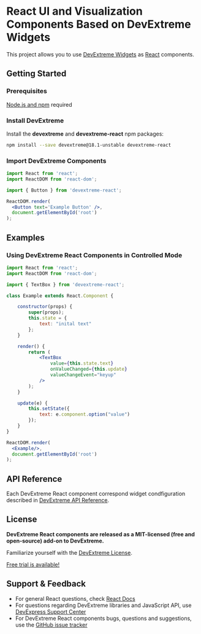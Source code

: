 # React UI and Visualization Components Based on DevExtreme Widgets #

This project allows you to use [DevExtreme Widgets](http://js.devexpress.com/Demos/WidgetsGallery/) as [React](https://reactjs.org) components.


## <a name="getting-started"></a>Getting Started ##

### <a name="prerequisites"></a>Prerequisites ###
[Node.js and npm](https://docs.npmjs.com/getting-started/installing-node) required

### <a name="installation"></a>Install DevExtreme ####

Install the **devextreme** and **devextreme-react** npm packages:

```sh
npm install --save devextreme@18.1-unstable devextreme-react
```
### Import DevExtreme Components  ####

```jsx
import React from 'react';
import ReactDOM from 'react-dom';

import { Button } from 'devextreme-react';

ReactDOM.render(
  <Button text='Example Button' />,
  document.getElementById('root')
);
```

## <a name="examples"></a>Examples ##

### Using DevExtreme React Components in Controlled  Mode
```jsx
import React from 'react';
import ReactDOM from 'react-dom';

import { TextBox } from 'devextreme-react';

class Example extends React.Component {

    constructor(props) {
        super(props);
        this.state = {
            text: "inital text"
        };
    }

    render() {
        return (
            <TextBox
                value={this.state.text}
                onValueChanged={this.update}
                valueChangeEvent="keyup"
            />
        );
    }

    update(e) {
        this.setState({
            text: e.component.option("value")
        });
    }
}

ReactDOM.render(
  <Example/>,
  document.getElementById('root')
);
```

## <a name="api-reference"></a>API Reference ##

Each DevExtreme React component correspond widget condfiguration described in [DevExtreme API Reference](http://js.devexpress.com/Documentation/ApiReference/).


## <a name="license"></a>License ##

**DevExtreme React components are released as a MIT-licensed (free and open-source) add-on to DevExtreme.**

Familiarize yourself with the [DevExtreme License](https://js.devexpress.com/Licensing/).

[Free trial is available!](http://js.devexpress.com/Buy/)

## <a name="support-feedback"></a>Support & Feedback ##
* For general React questions, check [React Docs](https://reactjs.org/docs)
* For questions regarding DevExtreme libraries and JavaScript API, use [DevExpress Support Center](https://www.devexpress.com/Support/Center)
* For DevExtreme React components bugs, questions and suggestions, use the [GitHub issue tracker](https://github.com/DevExpress/devextreme-react/issues)